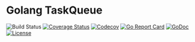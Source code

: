 # Golang TaskQueue

![Build Status](https://travis-ci.org/drrzmr/taskqueue-go.svg?branch=master)
[![Coverage Status](https://coveralls.io/repos/github/drrzmr/taskqueue-go/badge.svg?branch=master)](https://coveralls.io/github/drrzmr/taskqueue-go?branch=master)
[![Codecov](https://codecov.io/gh/drrzmr/taskqueue-go/branch/master/graph/badge.svg)](https://codecov.io/gh/drrzmr/taskqueue-go)
[![Go Report Card](https://goreportcard.com/badge/github.com/drrzmr/taskqueue-go)](https://goreportcard.com/report/github.com/drrzmr/taskqueue-go)
[![GoDoc](https://godoc.org/github.com/drrzmr/taskqueue-go?status.png)](https://godoc.org/github.com/drrzmr/taskqueue-go)
[![License](https://img.shields.io/github/license/drrzmr/taskqueue-go.svg)](https://github.com/drrzmr/taskqueue-go/blob/master/LICENSE)
